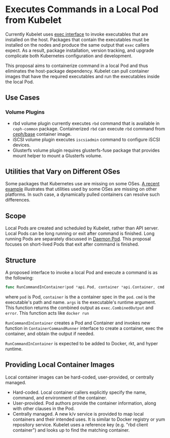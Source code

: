 # Executes Commands in a Local Pod from Kubelet

Currently Kubelet uses [exec interface](https://github.com/kubernetes/kubernetes/tree/master/pkg/util/exec) to invoke executables that are installed on the host. Packages that contain the executables must be installed on the nodes and produce the same output that `exec` callers expect. As a result, package installation, version tracking, and upgrade complicate both Kubernetes configuration and development.

This proposal aims to containerize command in a local Pod and thus eliminates the host-package dependency. Kubelet can pull container images that have the required executables and run the executables inside the local Pod. 

## Use Cases

### Volume Plugins
* rbd volume plugin currently executes `rbd` command that is available in `ceph-common` package. Containerized `rbd` can execute `rbd` command from [ceph/base](https://github.com/ceph/ceph-docker/tree/master/base) container image.
* iSCSI volume plugin executes `iscsiadmin` command to configure iSCSI devices.
* Glusterfs volume plugin requires glusterfs-fuse package that provides mount helper to mount a Glusterfs volume. 


## Utilities that Vary on Different OSes
Some packages that Kubernetes use are missing on some OSes. [A recent example](https://github.com/kubernetes/kubernetes/pull/14109) illustrates that utilities used by some OSes are missing on other platforms. In such case, a dynamically pulled containers can resolve such differences.

## Scope

Local Pods are created and scheduled by Kubelet, rather than API server. Local Pods can be long running or exit after command is finished. Long running Pods are separately discussed in [Daemon Pod](https://github.com/kubernetes/kubernetes/issues/1518). This proposal focuses on short-lived Pods that exit after command is finished.

## Structure
A proposed interface to invoke a local Pod and execute a command is as the following:

```go
func RunCommandInContainer(pod *api.Pod, container *api.Container, cmd []string, args []string) ([]byte, error)
```
where `pod` is Pod, `container` is the a container spec in the `pod`. `cmd` is the executable's path and name. `args` is the executable's runtime argument. This function returns the combined output as `exec.CombinedOutput` and `error`. This function acts like `docker run`

`RunCommandInContainer` creates a Pod and Container and invokes new function in `ContainerCommandRunner` interface to create a container, exec the container, and obtain the output if needed.

`RunCommandInContainer` is expected to be added to Docker, rkt, and hyper runtime.

## Providing Local Container Images

Local container images can be hard-coded, user-provided, or centrally managed.

* Hard-coded. Local container callers explicitly specify the name, command, and environment of the container.
* User-provided. Pod authors provide the container information, along with other clauses in the Pod. 
* Centrally managed. A new k/v service is provided to map local containers and their intended uses. It is similar to Docker registry or yum repository service. Kubelet uses a reference key (e.g. "rbd client container") and looks up to find the matching container. 

